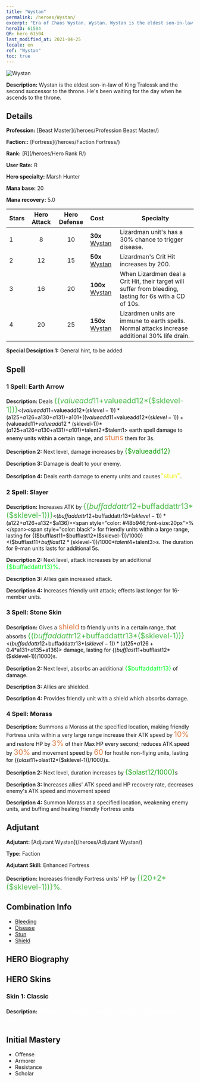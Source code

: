 ```yaml
---
title: "Wystan"
permalink: /heroes/Wystan/
excerpt: "Era of Chaos Wystan. Wystan. Wystan is the eldest son-in-law of King Tralossk and the second successor to the throne. He's been waiting for the day when he ascends to the throne."
heroID: 61504
QR: hero_61504
last_modified_at: 2021-04-25
locale: en
ref: "Wystan"
toc: true
---
```

  ![Wystan](/images/h/h_Wystan.jpg)

 **Description:** Wystan is the eldest son-in-law of King Tralossk and the second successor to the throne. He's been waiting for the day when he ascends to the throne.
## Details
 **Profession:**  [Beast Master](/heroes/Profession Beast Master/)

 **Faction::** [Fortress](/heroes/Faction Fortress/)

 **Rank:** [R](/heroes/Hero Rank R/)

 **User Rate:** R

 **Hero specialty:** Marsh Hunter

 **Mana base:** 20

 **Mana recovery:** 5.0


  | Stars | Hero Attack | Hero Defense | Cost |     Specialty     |
  |---------|:---------------:|:---------------:|:--|--------------------|
  |    1    | 8 | 10 | **30x** [Wystan](/Items/her_395/) | Lizardman unit's <Poisoned Dart> has a 30% chance to trigger disease. |
  |    2    | 12 | 15 | **50x** [Wystan](/Items/her_395/) | Lizardman's Crit Hit increases by 200. |
  |    3    | 16 | 20 | **100x** [Wystan](/Items/her_395/) | When Lizardmen deal a Crit Hit, their target will suffer from bleeding, lasting for 6s with a CD of 10s. |
  |    4    | 20 | 25 | **150x** [Wystan](/Items/her_395/) | Lizardmen units are immune to earth spells. Normal attacks increase additional 30% life drain. |

 **Special Desciption 1:** General hint, to be added

## Spell
### 1 Spell: Earth Arrow
 **Description:** Deals <span style="color: #48b946;font-size:20px">{($valueadd11+$valueadd12*($sklevel-1))}</span><span style="color: black"><($valueadd11+$valueadd12*($sklevel-1))*($a125+$a126+$a130+$a131)+$a101+(($valueadd11+$valueadd12*($sklevel-1))+($valueadd11+$valueadd12*($sklevel-1))*($a125+$a126+$a130+$a131)+$a101)*$talent2+$talent1> earth spell damage to enemy units within a certain range, and <span style="color: #e07c44;font-size:20px">stuns</span><span style="color: black"> them for 3s.

 **Description 2:** Next level, damage increases by <span style="color: #1ca216;font-size:18px">{$valueadd12}</span><span style="color: black">

 **Description 3:** Damage is dealt to your enemy.

 **Description 4:** Deals earth damage to enemy units and causes<span style="color: #f0f000;font-size:18px">\"stun\"</span><span style="color: black">.

### 2 Spell: Slayer
 **Description:** Increases ATK by <span style="color: #48b946;font-size:20px">{($buffaddattr12+$buffaddattr13*($sklevel-1))}</span><span style="color: black"><($buffaddattr12+$buffaddattr13*($sklevel-1))*($a122+$a126+$a132+$a136)><span style="color: #48b946;font-size:20px">%</span><span style="color: black"> for friendly units within a large range, lasting for {($bufflast11+$bufflast12*($sklevel-1))/1000}<($bufflast11+$bufflast12*($sklevel-1))/1000*$talent4+$talent3>s. The duration for 9-man units lasts for additional 5s.

 **Description 2:** Next level, attack increases by an additional <span style="color: #00ff22;font-size:16px">{$buffaddattr13}%</span><span style="color: black">.

 **Description 3:** Allies gain increased attack.

 **Description 4:** Increases friendly unit attack; effects last longer for 16-member units.

### 3 Spell: Stone Skin
 **Description:** Gives a <span style="color: #e07c44;font-size:20px">shield</span><span style="color: black"> to friendly units in a certain range, that absorbs <span style="color: #48b946;font-size:20px">{($buffaddattr12+$buffaddattr13*($sklevel-1))}</span><span style="color: black"><($buffaddattr12+$buffaddattr13*($sklevel-1))*($a125+$a126+0.4*$a131+$a135+$a136)> damage, lasting for {($bufflast11+$bufflast12*($sklevel-1))/1000}s.

 **Description 2:** Next level, absorbs an additional <span style="color: #00ff22;font-size:16px">{$buffaddattr13}</span><span style="color: black"> of damage.

 **Description 3:** Allies are shielded.

 **Description 4:** Provides friendly unit with a shield which absorbs damage.

### 4 Spell: Morass
 **Description:** Summons a Morass at the specified location, making friendly Fortress units within a very large range increase their ATK speed by <span style="color: #e07c44;font-size:20px">10%</span><span style="color: black"> and restore HP by <span style="color: #e07c44;font-size:20px">3%</span><span style="color: black"> of their Max HP every second; reduces ATK speed by <span style="color: #e07c44;font-size:20px">30%</span><span style="color: black"> and movement speed by <span style="color: #e07c44;font-size:20px">60</span><span style="color: black"> for hostile non-flying units, lasting for {($olast11+$olast12*($sklevel-1))/1000}s.

 **Description 2:** Next level, duration increases by <span style="color: #1ca216;font-size:18px">{$olast12/1000}</span><span style="color: black">s

 **Description 3:** Increases allies' ATK speed and HP recovery rate, decreases enemy's ATK speed and movement speed

 **Description 4:** Summon Morass at a specified location, weakening enemy units, and buffing and healing friendly Fortress units


## Adjutant

 **Adjutant:**  [Adjutant Wystan](/heroes/Adjutant Wystan/) 

 **Type:**  Faction 

 **Adjutant Skill:**  Enhanced Fortress 

 **Description:** Increases friendly Fortress units' HP by <span style="color: #48b946;font-size:20px">{(20+2*($sklevel-1))}%</span><span style="color: black">.

## Combination Info

* [Bleeding](/combination/Bleeding/) 
* [Disease](/combination/Disease/) 
* [Stun](/combination/Stun/) 
* [Shield](/combination/Shield/) 

## HERO Biography

## HERO Skins
### Skin 1: **Classic**

 **Description:** <span style="color: #ffffff;font-size:20px">There is much to learn before I become king.</span>



## Initial Mastery
   - Offense
   - Armorer
   - Resistance
   - Scholar
